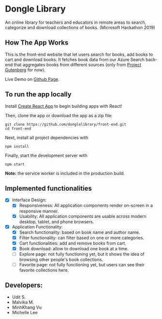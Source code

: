 # Dongle Library

An online library for teachers and educators in remote areas to search, categorize and download collections of books. (Microsoft Hackathon 2019)

## How The App Works
This is the front-end website that let users search for books, add books to cart and download books. It fetches book data from our Azure Search back-end that aggregates books from different sources (only from [Project Gutenberg](http://www.gutenberg.org/) for now).

Live Demo on [Github Page](https://donglelibrary.github.io/front-end/).

## To run the app locally
Install [Create React App](https://github.com/facebook/create-react-app) to begin building apps with React!

Then, clone the app or download the app as a zip file:
```
git clone https://github.com/donglelibrary/front-end.git
cd front-end
```
Next, install all project dependencies with
```
npm install
```

Finally, start the development server with
```
npm start
```

**Note:** the service worker is included in the production build.

## Implemented functionalities
* [x] Interface Design:
  * [x] Responsiveness: All application components render on-screen in a responsive manner.
  * [x] Usability: All application components are usable across modern desktop, tablet, and phone browsers.
* [x] Application Functionality:
  * [x] Search functionality: based on book name and author name.
  * [x] Filter functionality: can filter based on one or more categories.
  * [x] Cart functionalities: add and remove books from cart.
  * [x] Book download: allow to download one book at a time.
  * [ ] Explore page: not fully functioning yet, but it shows the idea of browsing other people's book collections.
  * [ ] Favorite page:  not fully functioning yet, but users can see their favorite collections here.
    
## Developers:
- Udit S.
- Malvika M.
- MinhKhang Vu
- Michelle Lee